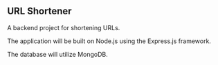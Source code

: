 ## URL Shortener
A backend project for shortening URLs.

The application will be built on Node.js using the Express.js framework. 

The database will utilize MongoDB.
